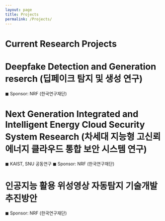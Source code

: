 ```yaml
---
layout: page
title: Projects
permalink: /Projects/
---
```


<h1 class="page-title">Current Research Projects</h1>



<div class="section">
    <h1>Deepfake Detection and Generation reserch (딥페이크 탐지 및 생성 연구)</h1> 
        ◼  Sponsor: NRF (한국연구재단) <br>
</div>

<div class="section">
    <h1> Next Generation Integrated and Intelligent Energy Cloud Security System Research (차세대 지능형 고신뢰 에너지 클라우드 통합 보안 시스템 연구) </h1> 
        ◼  KAIST, SNU 공동연구
        ◼  Sponsor: NRF (한국연구재단) <br>
 
</div>

<div class="section">
    <h1> 인공지능 활용 위성영상 자동탐지 기술개발 추진방안 </h1> 
        ◼  Sponsor: NRF (한국연구재단) <br>
 
</div>




